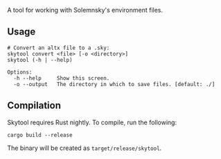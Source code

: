 A tool for working with Solemnsky's environment files.

## Usage
```
# Convert an altx file to a .sky:
skytool convert <file> [-o <directory>]
skytool (-h | --help)

Options:
  -h --help     Show this screen.
  -o --output   The directory in which to save files. [default: ./]
```

## Compilation

Skytool requires Rust nightly. To compile, run the following:
```
cargo build --release
```

The binary will be created as `target/release/skytool`.
